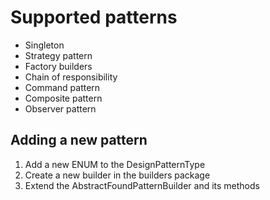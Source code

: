 # Supported patterns
- Singleton
- Strategy pattern
- Factory builders
- Chain of responsibility
- Command pattern
- Composite pattern
- Observer pattern


## Adding a new pattern

1. Add a new ENUM to the DesignPatternType
2. Create a new builder in the builders package
3. Extend the AbstractFoundPatternBuilder and its methods
